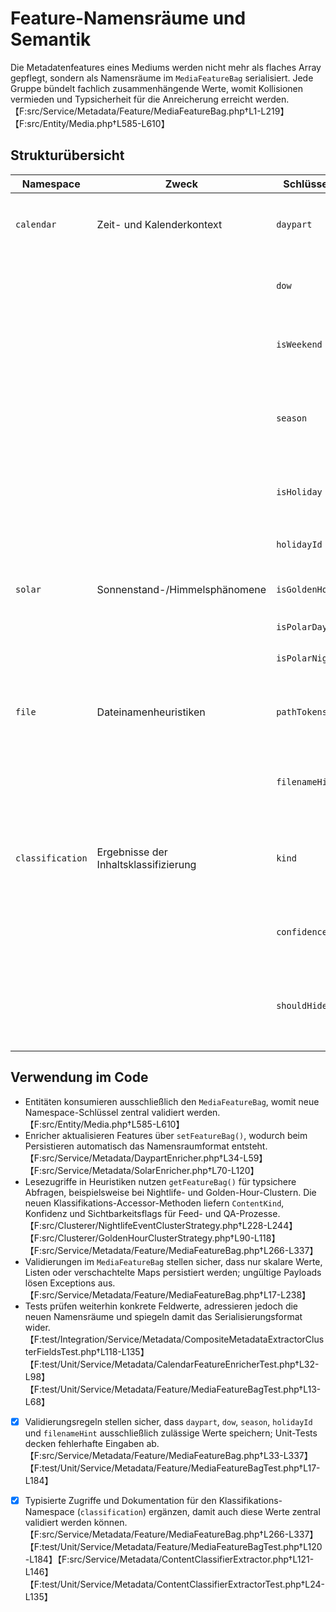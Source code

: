 # Feature-Namensräume und Semantik

Die Metadatenfeatures eines Mediums werden nicht mehr als flaches Array gepflegt, sondern als Namensräume im `MediaFeatureBag` serialisiert. Jede Gruppe bündelt fachlich zusammenhängende Werte, womit Kollisionen vermieden und Typsicherheit für die Anreicherung erreicht werden.【F:src/Service/Metadata/Feature/MediaFeatureBag.php†L1-L219】【F:src/Entity/Media.php†L585-L610】

## Strukturübersicht

| Namespace | Zweck | Schlüssel | Datentyp | Quelle / Enricher |
| --- | --- | --- | --- | --- |
| `calendar` | Zeit- und Kalenderkontext | `daypart` | `string` (`morning`, `noon`, `evening`, `night`) | `DaypartEnricher` bestimmt Tagesabschnitte aus der lokalen Aufnahmezeit.【F:src/Service/Metadata/DaypartEnricher.php†L34-L59】 |
| | | `dow` | `int` (1=Montag … 7=Sonntag) | Wird gemeinsam mit `isWeekend` durch `CalendarFeatureEnricher` gesetzt.【F:src/Service/Metadata/CalendarFeatureEnricher.php†L32-L69】 |
| | | `isWeekend` | `bool` | `CalendarFeatureEnricher` und Folgeprozesse nutzen den Wert zur Wochenend-Erkennung.【F:src/Service/Metadata/CalendarFeatureEnricher.php†L32-L69】【F:src/Utility/CalendarFeatureHelper.php†L35-L88】 |
| | | `season` | `string` (`winter`, `spring`, `summer`, `autumn`) | Ermittelt aus Monatszahlen, steht für saisonale Cluster-Heuristiken zur Verfügung.【F:src/Service/Metadata/CalendarFeatureEnricher.php†L32-L69】【F:src/Service/Metadata/HeuristicClipSceneTagModel.php†L120-L160】 |
| | | `isHoliday` | `bool` | Kennzeichnet bundeseinheitliche Feiertage, liefert Grundlage für Holiday-Cluster.【F:src/Service/Metadata/CalendarFeatureEnricher.php†L32-L69】 |
| | | `holidayId` | `string` | Normalisierter Identifier `de-*`, dient Persistenz und UI-Labels.【F:src/Service/Metadata/CalendarFeatureEnricher.php†L32-L69】 |
| `solar` | Sonnenstand-/Himmelsphänomene | `isGoldenHour` | `bool` | `SolarEnricher` bewertet Golden-Hour-Intervalle aus Sonnenauf-/-untergang.【F:src/Service/Metadata/SolarEnricher.php†L70-L120】 |
| | | `isPolarDay` | `bool` | Flaggt Polartage für nördliche/ südliche Regionen.【F:src/Service/Metadata/SolarEnricher.php†L70-L120】 |
| | | `isPolarNight` | `bool` | Kennzeichnet Polarnächte bei fehlendem Sonnenaufgang.【F:src/Service/Metadata/SolarEnricher.php†L70-L120】 |
| `file` | Dateinamenheuristiken | `pathTokens` | `list<string>` | Tokenisierte Pfadbestandteile für Klassifizierer und QA.【F:src/Service/Metadata/FilenameKeywordExtractor.php†L30-L52】【F:src/Service/Metadata/ContentClassifierExtractor.php†L250-L308】 |
| | | `filenameHint` | `string` (`normal`, `pano`, `edited`, `timelapse`, `slowmo`) | Ableitung aus Dateinamenmustern für Klassifizierung und Panorama-Erkennung.【F:src/Service/Metadata/FilenameKeywordExtractor.php†L30-L52】 |
| `classification` | Ergebnisse der Inhaltsklassifizierung | `kind` | `string` (`photo`, `screenshot`, `document`, `map`, `screenrecord`, `other`) | Wird vom `ContentClassifierExtractor` gesetzt und über den Feature-Bag typisiert als `ContentKind` verfügbar gemacht.【F:src/Service/Metadata/ContentClassifierExtractor.php†L121-L148】【F:src/Service/Metadata/Feature/MediaFeatureBag.php†L266-L287】 |
| | | `confidence` | `float` (0.0 – 1.0) | Konfidenz der Klassifizierung; Werte außerhalb des Bereichs werden verworfen.【F:src/Service/Metadata/Feature/MediaFeatureBag.php†L290-L317】 |
| | | `shouldHide` | `bool` | Kennzeichnet Medien, die aufgrund der Klassifikation standardmäßig ausgeblendet werden sollen (z. B. Screenshots).【F:src/Service/Metadata/ContentClassifierExtractor.php†L139-L146】【F:src/Service/Metadata/Feature/MediaFeatureBag.php†L319-L337】 |

## Verwendung im Code

- Entitäten konsumieren ausschließlich den `MediaFeatureBag`, womit neue Namespace-Schlüssel zentral validiert werden.【F:src/Entity/Media.php†L585-L610】
- Enricher aktualisieren Features über `setFeatureBag()`, wodurch beim Persistieren automatisch das Namensraumformat entsteht.【F:src/Service/Metadata/DaypartEnricher.php†L34-L59】【F:src/Service/Metadata/SolarEnricher.php†L70-L120】
- Lesezugriffe in Heuristiken nutzen `getFeatureBag()` für typsichere Abfragen, beispielsweise bei Nightlife- und Golden-Hour-Clustern. Die neuen Klassifikations-Accessor-Methoden liefern `ContentKind`, Konfidenz und Sichtbarkeitsflags für Feed- und QA-Prozesse.【F:src/Clusterer/NightlifeEventClusterStrategy.php†L228-L244】【F:src/Clusterer/GoldenHourClusterStrategy.php†L90-L118】【F:src/Service/Metadata/Feature/MediaFeatureBag.php†L266-L337】
- Validierungen im `MediaFeatureBag` stellen sicher, dass nur skalare Werte, Listen oder verschachtelte Maps persistiert werden; ungültige Payloads lösen Exceptions aus.【F:src/Service/Metadata/Feature/MediaFeatureBag.php†L17-L238】
- Tests prüfen weiterhin konkrete Feldwerte, adressieren jedoch die neuen Namensräume und spiegeln damit das Serialisierungsformat wider.【F:test/Integration/Service/Metadata/CompositeMetadataExtractorClusterFieldsTest.php†L118-L135】【F:test/Unit/Service/Metadata/CalendarFeatureEnricherTest.php†L32-L98】【F:test/Unit/Service/Metadata/Feature/MediaFeatureBagTest.php†L13-L68】
- [x] Validierungsregeln stellen sicher, dass `daypart`, `dow`, `season`, `holidayId` und `filenameHint` ausschließlich zulässige Werte speichern; Unit-Tests decken fehlerhafte Eingaben ab.【F:src/Service/Metadata/Feature/MediaFeatureBag.php†L33-L337】【F:test/Unit/Service/Metadata/Feature/MediaFeatureBagTest.php†L17-L184】
- [x] Typisierte Zugriffe und Dokumentation für den Klassifikations-Namespace (`classification`) ergänzen, damit auch diese Werte zentral validiert werden können.【F:src/Service/Metadata/Feature/MediaFeatureBag.php†L266-L337】【F:test/Unit/Service/Metadata/Feature/MediaFeatureBagTest.php†L120-L184】【F:src/Service/Metadata/ContentClassifierExtractor.php†L121-L146】【F:test/Unit/Service/Metadata/ContentClassifierExtractorTest.php†L24-L135】

